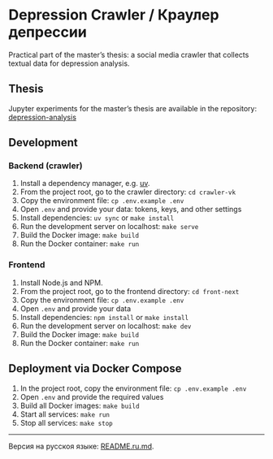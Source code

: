 # Depression Crawler / Краулер депрессии

Practical part of the master’s thesis: a social media crawler that collects textual data for depression analysis.

## Thesis

Jupyter experiments for the master’s thesis are available in the repository: [depression-analysis](https://github.com/nymless/depression-analysis)

## Development

### Backend (crawler)

1. Install a dependency manager, e.g. [uv](https://docs.astral.sh/uv/getting-started/installation/).
1. From the project root, go to the crawler directory: `cd crawler-vk`
1. Copy the environment file: `cp .env.example .env`
1. Open `.env` and provide your data: tokens, keys, and other settings
1. Install dependencies: `uv sync` or `make install`
1. Run the development server on localhost: `make serve`
1. Build the Docker image: `make build`
1. Run the Docker container: `make run`

### Frontend

1. Install Node.js and NPM.
1. From the project root, go to the frontend directory: `cd front-next`
1. Copy the environment file: `cp .env.example .env`
1. Open `.env` and provide your data
1. Install dependencies: `npm install` or `make install`
1. Run the development server on localhost: `make dev`
1. Build the Docker image: `make build`
1. Run the Docker container: `make run`

## Deployment via Docker Compose

1. In the project root, copy the environment file: `cp .env.example .env`
1. Open `.env` and provide the required values
1. Build all Docker images: `make build`
1. Start all services: `make run`
1. Stop all services: `make stop`

---

Версия на русскоя языке: [README.ru.md](README.ru.md).
